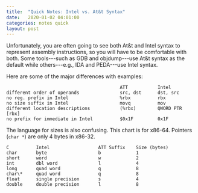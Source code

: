 ```yaml
---
title:  "Quick Notes: Intel vs. At&t Syntax"
date:   2020-01-02 04:01:00
categories: notes quick
layout: post
---
```


Unfortunately, you are often going to see both At&t and Intel syntax to
represent assembly instructions, so you will have to be comfortable with both.
Some tools---such as GDB and objdump---use At&t syntax as the default while
others---e.g., IDA and PEDA---use Intel syntax.

Here are some of the major differences with examples:

```
                                          ATT           Intel
different order of operands               src, dst      dst, src
no reg. prefix in Intel                   %rbx          rbx
no size suffix in Intel                   movq          mov
different location descriptions           (%rbx)        QWORD PTR [rbx]
no prefix for immediate in Intel          $0x1F         0x1F
```

The language for sizes is also confusing. This chart is for x86-64. Pointers
(`char *`) are only 4 bytes in x86-32.

```
C          Intel                  ATT Suffix    Size (bytes)
char       byte                   b             1
short      word                   w             2
int        dbl word               l             4
long       quad word              q             8
char\*     quad word              q             8
float      single precision       s             4
double     double precision       l             8
``` 


